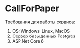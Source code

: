 # CallForPaper

Требования для работы сервиса:<br>

1) OS: Windows, Linux, MacOS<br>
2) Сервер базы данных Postgres<br>
3) ASP.Net Core 6<br>
